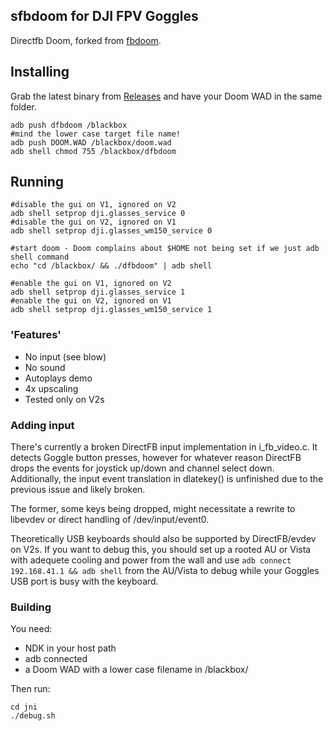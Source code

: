 ## sfbdoom for DJI FPV Goggles
Directfb Doom, forked from [fbdoom](https://github.com/stoffera/fbdoom "fbdoom").

## Installing
Grab the latest binary from [Releases](https://github.com/fpv-wtf/dfbdoom/releases) and have your Doom WAD in the same folder.
```
adb push dfbdoom /blackbox
#mind the lower case target file name!
adb push DOOM.WAD /blackbox/doom.wad
adb shell chmod 755 /blackbox/dfbdoom
```
## Running
```
#disable the gui on V1, ignored on V2
adb shell setprop dji.glasses_service 0
#disable the gui on V2, ignored on V1
adb shell setprop dji.glasses_wm150_service 0

#start doom - Doom complains about $HOME not being set if we just adb shell command
echo "cd /blackbox/ && ./dfbdoom" | adb shell 

#enable the gui on V1, ignored on V2
adb shell setprop dji.glasses_service 1
#enable the gui on V2, ignored on V1
adb shell setprop dji.glasses_wm150_service 1
```
### 'Features'
- No input (see blow)
- No sound
- Autoplays demo
- 4x upscaling
- Tested only on V2s

### Adding input
There's currently a broken DirectFB input implementation in i_fb_video.c. It detects Goggle button presses, however for whatever reason DirectFB drops the events for joystick up/down and channel select down. Additionally, the input event translation in dlatekey() is unfinished due to the previous issue and likely broken.

The former, some keys being dropped, might necessitate a rewrite to libevdev or direct handling of /dev/input/event0.

Theoretically USB keyboards should also be supported by DirectFB/evdev on V2s. If you want to debug this, you should set up a rooted AU or Vista with adequete cooling and power from the wall and use `adb connect 192.168.41.1 && adb shell` from the AU/Vista to debug while your Goggles USB port is busy with the keyboard.

### Building
You need: 
- NDK in your host path
- adb connected
- a Doom WAD with a lower case filename in /blackbox/

Then run:
```
cd jni
./debug.sh
```